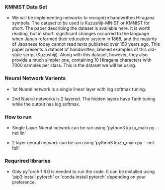   ### KMNIST Data Set
  
  * We will be implementing networks to recognize handwritten Hiragana symbols. The dataset to be used is Kuzushiji-MNIST or KMNIST for short. The paper describing the dataset is available here. It is worth reading, but in short: significant changes occurred to the language when Japan reformed their education system in 1868, and the majority of Japanese today cannot read texts published over 150 years ago. This paper presents a dataset of handwritten, labeled examples of this old-style script (Kuzushiji). Along with this dataset, however, they also provide a much simpler one, containing 10 Hiragana characters with 7000 samples per class. This is the dataset we will be using.


  ### Neural Network Varients

  * 1st Nueral network is a single linear layer with log softmax tuning.

  * 2nd Nueral networks is 2 layered. The hidden layers have Tanh tuning while the output has log softmax.

  

  ### How to run

  * Single Layer Nueral network can be ran using 'python3 kuzu_main.py --net lin'

  * 2 layer neural network can be ran using 'python3 kuzu_main.py --net full'


  ### Requrired libraries

  * Only pyTorch 1.6.0 is needed to run the code. It can be installed using 'pip3 install pytorch' or 'conda install pytorch' depending on your preference.

